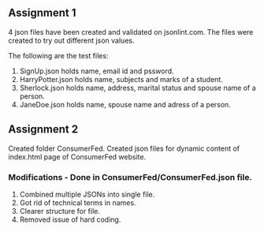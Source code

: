 ## Assignment 1

4 json files have been created and validated on jsonlint.com.
The files were created to try out different json values.

The following are the test files:

1. SignUp.json holds name, email id and pssword.
2. HarryPotter.json holds name, subjects and marks of a student.
3. Sherlock.json holds name, address, marital status and spouse name of a person.
4. JaneDoe.json holds name, spouse name and adress of a person.

## Assignment 2

Created folder ConsumerFed.
Created json files for dynamic content of index.html page of ConsumerFed website.

### Modifications - Done in ConsumerFed/ConsumerFed.json file.
1. Combined multiple JSONs into single file.
2. Got rid of technical terms in names.
3. Clearer structure for file.
4. Removed issue of hard coding.

